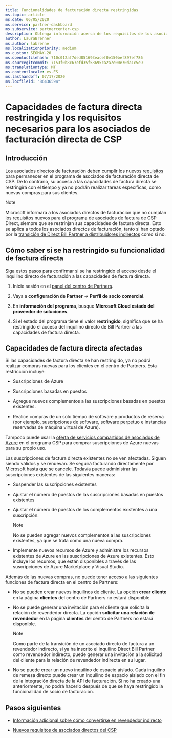 ```yaml
---
title: Funcionalidades de facturación directa restringidas
ms.topic: article
ms.date: 06/05/2020
ms.service: partner-dashboard
ms.subservice: partnercenter-csp
description: Obtenga información acerca de los requisitos de los asociados de factura de CSP directos y qué hacer para evitar que se restrinjan las funcionalidades. Averigüe si sus funcionalidades se han restringido.
author: LauraBrenner
ms.author: labrenne
ms.localizationpriority: medium
ms.custom: SEOMAY.20
ms.openlocfilehash: 710c012af7ded851693eacef0e150bef897ef786
ms.sourcegitcommit: 7153f0b8c67efd35f58695ca2a7e00e70da1c5e9
ms.translationtype: MT
ms.contentlocale: es-ES
ms.lasthandoff: 07/17/2020
ms.locfileid: "86436594"
---
```

# <a name="restricted-direct-bill-capabilities-and-the-requirements-needed-for-csp-direct-bill-partners"></a>Capacidades de factura directa restringida y los requisitos necesarios para los asociados de facturación directa de CSP  

## <a name="overview"></a>Introducción

Los asociados directos de facturación deben cumplir los nuevos [requisitos](direct-partner-new-requirements.md) para permanecer en el programa de asociados de facturación directa de CSP. De lo contrario, su acceso a las capacidades de factura directa se restringirá con el tiempo y ya no podrán realizar tareas específicas, como nuevas compras para sus clientes.

> [!Note]
> Microsoft informará a los asociados directos de facturación que no cumplan los requisitos nuevos para el programa de asociados de factura de CSP Direct, siempre que se restrinjan sus capacidades de factura directa. Esto se aplica a todos los asociados directos de facturación, tanto si han optado por la [transición de Direct Bill Partner a distribuidores indirectos](transition-direct-to-indirect.md) como si no.  

## <a name="how-to-tell-if-your-direct-bill-capabilities-has-been-restricted"></a>Cómo saber si se ha restringido su funcionalidad de factura directa

Siga estos pasos para confirmar si se ha restringido el acceso desde el inquilino directo de facturación a las capacidades de factura directa.

1. Inicie sesión en el [panel del centro de Partners](https://partner.microsoft.com/dashboard).

2. Vaya a **configuración de Partner**  ->  **Perfil de socio comercial**.

3. En **información del programa**, busque **Microsoft Cloud estado del proveedor de soluciones**.

4. Si el estado del programa tiene el valor **restringido**, significa que se ha restringido el acceso del inquilino directo de Bill Partner a las capacidades de factura directa.

## <a name="affected-direct-bill-capabilities"></a>Capacidades de factura directa afectadas

Si las capacidades de factura directa se han restringido, ya no podrá realizar compras nuevas para los clientes en el centro de Partners. Esta restricción incluye:

- Suscripciones de Azure

- Suscripciones basadas en puestos

- Agregue nuevos complementos a las suscripciones basadas en puestos existentes.

- Realice compras de un solo tiempo de software y productos de reserva (por ejemplo, suscripciones de software, software perpetuo e instancias reservadas de máquina virtual de Azure).

Tampoco puede usar la [oferta de servicios compartidos de asociados de Azure](shared-services.md) en el programa CSP para comprar suscripciones de Azure nuevas para su propio uso.

Las suscripciones de factura directa existentes no se ven afectadas. Siguen siendo válidos y se renuevan. Se seguirá facturando directamente por Microsoft hasta que se cancele. Todavía puede administrar las suscripciones existentes de las siguientes maneras:

- Suspender las suscripciones existentes

- Ajustar el número de puestos de las suscripciones basadas en puestos existentes

- Ajustar el número de puestos de los complementos existentes a una suscripción. 
 
    >[!Note] 
    >No se pueden agregar nuevos complementos a las suscripciones existentes, ya que se trata como una nueva compra.

- Implemente nuevos recursos de Azure y administre los recursos existentes de Azure en las suscripciones de Azure existentes. Esto incluye los recursos, que están disponibles a través de las suscripciones de Azure Marketplace y Visual Studio.

Además de las nuevas compras, no puede tener acceso a las siguientes funciones de factura directa en el centro de Partners:

- No se pueden crear nuevos inquilinos de cliente. La opción **crear cliente** en la página **clientes** del centro de Partners no estará disponible.

- No se puede generar una invitación para el cliente que solicita la relación de revendedor directa. La opción **solicitar una relación de revendedor** en la página **clientes** del centro de Partners no estará disponible.

    >[!NOTE]
    >Como parte de la transición de un asociado directo de factura a un revendedor indirecto, si ya ha inscrito el inquilino Direct Bill Partner como revendedor indirecto, puede generar una invitación a la solicitud del cliente para la relación de revendedor indirecta en su lugar.

- No se puede crear un nuevo inquilino de espacio aislado. Cada inquilino de remesa directo puede crear un inquilino de espacio aislado con el fin de la integración directa de la API de facturación. Si no ha creado una anteriormente, no podrá hacerlo después de que se haya restringido la funcionalidad de socio de facturación.  

## <a name="next-steps"></a>Pasos siguientes

- [Información adicional sobre cómo convertirse en revendedor indirecto](https://assetsprod.microsoft.com/csp-directbill-to-indirect-transition.pdf)

- [Nuevos requisitos de asociados directos del CSP](direct-partner-new-requirements.md)